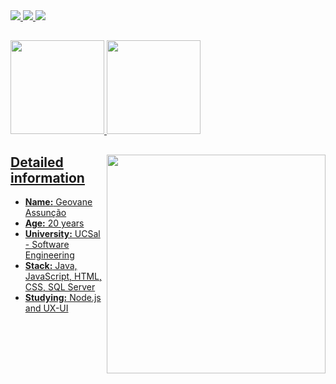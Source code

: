   <div>
<a href="#/" > <img src="https://img.shields.io/badge/LinkedIn-0077B5?style=for-the-badge&logo=linkedin&logoColor=white" />
<a href="#"> <img src="https://img.shields.io/badge/Telegram-2CA5E0?style=for-the-badge&logo=telegram&logoColor=white" />
<a href="#"> <img src="https://img.shields.io/badge/Gmail-D14836?style=for-the-badge&logo=gmail&logoColor=white" />
  </div>

  ##
<!--
**uburi/uburi** is a ✨ _special_ ✨ repository because its `README.md` (this file) appears on your GitHub profile.
- 🔭 I’m currently working on ...
- 🌱 I’m currently learning ...
- 👯 I’m looking to collaborate on ...
- 🤔 I’m looking for help with ...
- 💬 Ask me about ...
- 📫 How to reach me: ...
- 😄 Pronouns: ...
- ⚡ Fun fact: ...
-->
<div>
  <a href="https://github.com/uburi">
<img height="150em" src="https://github-readme-stats.vercel.app/api?username=uburi&show_icons=true&theme=dark" />
<img height="150em" src="https://github-readme-stats.vercel.app/api/top-langs/?username=uburi&layout=compact&theme=dark" />
</div>
 <div>
<img align="right" width="350" src="https://media1.giphy.com/media/12shQyP6KMXCZW/giphy.gif?cid=ecf05e47c1ji6ccnzjs0cnojjhw0xy3zse2uu3dsmnia7oz7&rid=giphy.gif&ct=g" />
<h2>Detailed information</h2>
  <ul>
    <li><strong>Name:</strong> Geovane Assunção</li>
    <li><strong>Age:</strong> 20 years</li>
    <li><strong>University:</strong> UCSal - Software Engineering</li>
    <li><strong>Stack:</strong> Java, JavaScript, HTML, CSS, SQL Server</li> 
    <li><strong>Studying:</strong> Node.js and UX-UI</li> 
   </ul>
  </div>
  
  ##
  


  
